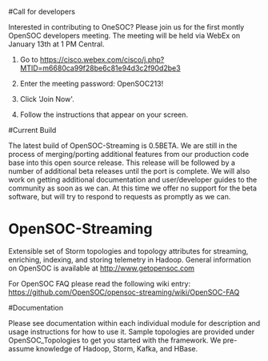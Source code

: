 #Call for developers

Interested in contributing to OneSOC? Please join us for the first montly OpenSOC developers meeting.  The meeting will be held via WebEx on January 13th at 1 PM Central. 

1. Go to https://cisco.webex.com/cisco/j.php?MTID=m6680ca99f28be6c81e94d3c2f90d2be3

2. Enter the meeting password: OpenSOC213! 
3. Click 'Join Now'. 
4. Follow the instructions that appear on your screen. 

#Current Build

The latest build of OpenSOC-Streaming is 0.5BETA.  We are still in the process of merging/porting additional
features from our production code base into this open source release.  This release will be followed by
a number of additional beta releases until the port is complete.  We will also work on getting additional 
documentation and user/developer guides to the community as soon as we can.  At this time we offer no support
for the beta software, but will try to respond to requests as promptly as we can.

# OpenSOC-Streaming

Extensible set of Storm topologies and topology attributes for streaming, enriching, indexing, and storing telemetry in Hadoop.  General information on OpenSOC is available at http://www.getopensoc.com

For OpenSOC FAQ please read the following wiki entry:  https://github.com/OpenSOC/opensoc-streaming/wiki/OpenSOC-FAQ


#Documentation

Please see documentation within each individual module for description and usage instructions for how to use it.  Sample topologies are provided under OpenSOC_Topologies to get you started with the framework.  We pre-assume knowledge of Hadoop, Storm, Kafka, and HBase.
